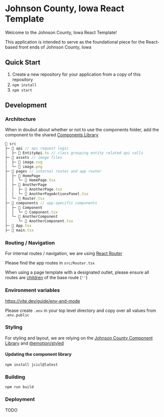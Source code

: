 # Johnson County, Iowa React Template

Welcome to the Johnson County, Iowa React Template!

This application is intended to serve as the foundational piece for the React-based front ends of Johnson County, Iowa

## Quick Start

1. Create a new repository for your application from a copy of this repository
2. `npm install`
3. `npm start`

## Development

### Architecture

When in doubut about whether or not to use the components folder, add the component to the shared [Components Library](https://devops.jc.net/JCIT/Business%20Solutions%20Delivery/_git/JCComponentLibrary?path=%2FREADME.md&version=GBmaster&_a=preview)

```js
📂 src
├─ 📂 api // api request logic
│  ├─ 📄 EntityApi.ts // class grouping entity related api calls
├─ 📂 assets // image files
│  ├─ 📄 image.svg
│  └─ 📄 image.png
├─ 📂 pages // internal routes and app router
│  ├─ 📂 HomePage
│  │  └─ 📄 HomePage.tsx
│  ├─ 📂 AnotherPage
│  │  ├─ 📄 AnotherPage.tsx
│  │  └─ 📄 AnotherPageActionsPanel.tsx
│  └─ 📄 Router.tsx
├─ 📂 components // app-specific components
│  ├─ 📂 Component
│  │  └─ 📄 Component.tsx
│  └─ 📂 AnotherComponent
│     └─ 📄 AnotherComponent.tsx
├─ 📄 App.tsx
├─ 📄 main.tsx
```

### Routing / Navigation

For internal routes / navigation, we are using [React Router](https://reactrouter.com/en/main)

Please find the app routes in `src/Router.tsx`

When using a page template with a designated outlet, please ensure all routes are [children](https://reactrouter.com/en/main/start/overview#nested-routes) of the base route (`''`)

### Environment variables

https://vite.dev/guide/env-and-mode

Please create `.env` in your top level directory and copy over all values from `.env.public`

### Styling

For styling and layout, we are relying on the [Johnson County Component Library](https://devops.jc.net/JCIT/Business%20Solutions%20Delivery/_git/JCComponentLibrary?path=%2FREADME.md&version=GBmaster&_a=preview) and [@emotion/styled](https://emotion.sh/docs/styled)

#### Updating the component library

`npm install jcicl@latest`

### Building

`npm run build`

### Deployment

TODO
